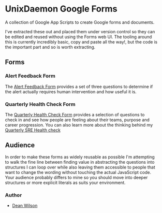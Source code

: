 # UnixDaemon Google Forms
A collection of Google App Scripts to create Google forms and documents.

I've extracted these out and placed them under version control so they
can be edited and reused without using the Forms web UI. The tooling
around this is currently incredibly basic, copy and paste all the way!,
but the code is the important part and so is worth extracting.

## Forms

### Alert Feedback Form

The [Alert Feedback Form](/alert-feedback-form/) provides a set of three
questions to determine if the alert actually requires human intervention
and how useful it is.

### Quarterly Health Check Form

The [Quarterly Health Check Form](/quarterly-health-check/) provides a
selection of questions to check in and see how people are feeling about
their teams, purpose and career progression. You can also learn more
about the thinking behind my
[Quarterly SRE Health check](https://www.unixdaemon.net/career/quarterly-sre-healthcheck/)

## Audience

In order to make these forms as widely reusable as possible I'm
attempting to walk the fine line between finding value in abstracting
the questions into structures I can loop over while also leaving them
accessible to people that want to change the wording without touching
the actual JavaScript code. Your audience probably differs to mine so
you should move into deeper structures or more explicit literals as
suits your environment.


### Author

 * [Dean Wilson](https://www.unixdaemon.net)
